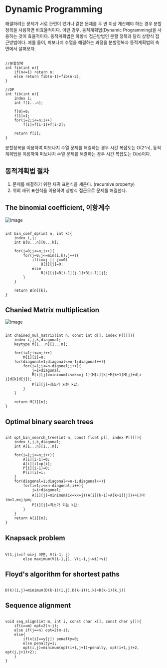 # Dynamic Programming
해결하려는 문제가 서로 관련이 있거나 같은 문제를 두 번 이상 계산해야 하는 경우 분할 정복을 사용하면 비효율적이다. 이런 경우, 동적계획법(Dynamic Programming)을 사용하는 것이 효율적이다. 동적계획법은 하향식 접근방법인 분할 정복과 달리 상향식 접근방법이다.
예를 들어, 피보나치 수열을 해결하는 과정을 분할정복과 동적계획법의 측면에서 살펴보자.
<pre><code>
//분할정복
int fib(int n){
    if(n<=1) return n;
    else return fib(n-1)+fib(n-2); 
}

//DP
int fib(int n){
    index i;
    int f[1...n];

    f[0]=0;
    f[1]=1;
    for(i=2;i<=n;i++)
        f[i]=f[i-1]+f[i-2];

    return f[i];
}
</code></pre>
분할정복을 이용하여 피보나치 수열 문제를 해결하는 경우 시간 복잡도는 O(2^n), 동적계획법을 이용하여 피보나치 수열 문제를 해결하는 경우 시간 복잡도는 O(n)이다.

## 동적계획법 절차
1. 문제를 해결하기 위한 재귀 표현식을 세운다. (recursive property)
2. 위의 재귀 표현식을 이용하여 상향식 접근으로 문제를 해결한다.

## The binomial coefficient, 이항계수
![image](https://user-images.githubusercontent.com/74875490/165025551-438faf21-4c5d-4fde-953e-6f594c0c76ef.png)
<pre><code>
int bin_coef_dp(int n, int k){
    index i,j;
    int B[0...n][0...k];

    for(i=0;i<=n;i++){
        for(j=0;j<=min(i,k);j++){
            if(i==j || j==0)
                B[i][j]=0;
            else
                B[i][j]=B[i-1][j-1]+B[i-1][j];
        }
    }

    return B[n][k];
}
</code></pre>

## Chanied Matrix multiplication
![image](https://user-images.githubusercontent.com/74875490/165025595-0b73920f-213c-4122-b1d3-92441c31186e.png)
<pre><code>
int chained_mul_matrix(int n, const int d[], index P[][]){
    index i,j,k,diagonal;
    keytype M[1...n][1...n];

    for(i=1;i<=n;i++)
        M[i][i]=0;
    for(diagonal=1;diagonal<=n-1;diagonal++){
        for(i=1;i<=n-digonal;i++){
            j=i+diagonal;
            M[i][j]=minimum(i<=k<=j-1)(M[i][k]+M[k+1]M[j]+d[i-1]d[k]d[j]);
            P[i][j]=최소가 되는 k값;
        }
    }

    return M[1][n];
}
</code></pre>

## Optimal binary search trees
<pre><code>
int opt_bin_search_tree(int n, const float p[], index P[][]){
    index i,j,k,diagonal;
    int A[1...n][1...n];

    for(i=1;i<=n;i++){
        A[i][i-1]=0;
        A[i][i]=p[i];
        P[i][i-1]=0;
        P[i][i]=i;
    }
    for(diagonal=1;diagonal<=n-1;diagonal++){
        for(i=1;i<=n-diagonal;i++){
            j=i+diagonal;
            A[i][j]=minimum(i<=k<=j)(A[i][k-1]+A[k+1][j])+시그마(m=1,m=j)pm;
            P[i][j]=최소가 되는 k값;
        }
    }
    return A[1][n];
}
</code></pre>

## Knapsack problem
<pre><code>
V(1,j)=if wi>j 이면, V(i-1, j)
        else maximum(V(i-1,j), V(i-1,j-wi)+vi)
</code></pre>

## Floyd's algorithm for shortest paths
<pre><code>
D(k)(i,j)=minimum(D(k-1)(i,j),D(k-1)(i,k)+D(k-1)(k,j))
</code></pre>

## Sequence alignment
<pre><code>
void seq_align(int m, int i, const char x[], const char y[]){
    if(i==m) opt=2(n-j);
    else if(j==n) opt=2(m-i);
    else{
        if(x[i]==y[j]) penalty=0;
        else penalty=1;
        opt(i,j)=minimum(opt(i+1,j+1)+penalty, opt(i+1,j)+2, opt(i,j+1)+2);
    }
}
</code></pre>